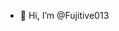 - 👋 Hi, I’m @Fujitive013

<!---
Fujitive013/Fujitive013 is a ✨ special ✨ repository because its `README.md` (this file) appears on your GitHub profile.
You can click the Preview link to take a look at your changes.
--->
